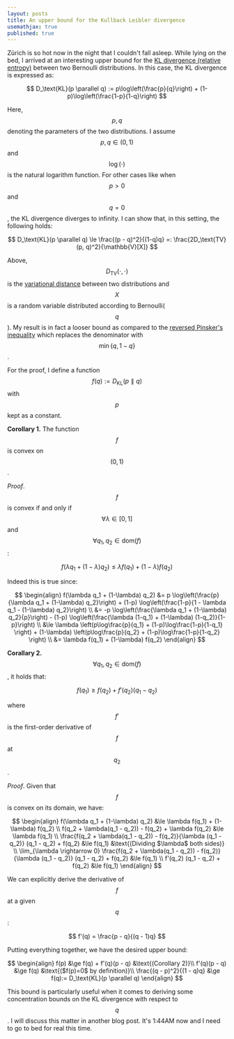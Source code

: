 ```yaml
---
layout: posts
title: An upper bound for the Kullback Leibler divergence 
usemathjax: true
published: true
---
```


Zürich is so hot now in the night that I couldn't fall asleep.
While lying on the bed, I arrived at an interesting upper bound for the [KL divergence (relative entropy)](https://en.wikipedia.org/wiki/Kullback%E2%80%93Leibler_divergence) between two Bernoulli distributions.
In this case, the KL divergence is expressed as:

$$
    D_\text{KL}(p \parallel q) := p\log\left(\frac{p}{q}\right) + (1-p)\log\left(\frac{1-p}{1-q}\right)
$$

Here, $$p, q$$ denoting the parameters of the two distributions.
I assume $$p, q \in (0, 1)$$ and $$\log(\cdot)$$ is the natural logarithm function.
For other cases like when $$p>0$$ and $$q=0$$, the KL divergence diverges to infinity.
I can show that, in this setting, the following holds:

$$
    D_\text{KL}(p \parallel q) \le \frac{(p - q)^2}{(1-q)q} =: \frac{2D_\text{TV}(p, q)^2}{\mathbb{V}[X]}
$$

Above, $$D_\text{TV}(\cdot, \cdot)$$ is the [variational distance](https://en.wikipedia.org/wiki/Total_variation_distance_of_probability_measures) between two distributions and $$X$$ is a random variable distributed according to Bernoulli($$q$$).
My result is in fact a looser bound as compared to the [reversed Pinsker's inequality](https://en.wikipedia.org/wiki/Pinsker%27s_inequality) which replaces the denominator with $$\min \{q, 1-q\}$$.

For the proof, I define a function $$f(q):=D_\text{KL}(p \parallel q)$$ with $$p$$ kept as a constant.

**Corollary 1.**
The function $$f$$ is convex on $$(0, 1)$$.

_Proof_.
$$f$$ is convex if and only if $$\forall \lambda \in [0, 1]$$ and $$\forall q_1, q_2 \in \text{dom}(f)$$:

$$
    f(\lambda q_1 + (1-\lambda) q_2) \le \lambda f(q_1) + (1-\lambda) f(q_2)
$$

Indeed this is true since:

$$
\begin{align}
    f(\lambda q_1 + (1-\lambda) q_2) &= p \log\left(\frac{p}{\lambda q_1 + (1-\lambda) q_2}\right) + (1-p) \log\left(\frac{1-p}{1 - \lambda q_1 - (1-\lambda) q_2}\right) \\
    &= -p \log\left(\frac{\lambda q_1 + (1-\lambda) q_2}{p}\right) - (1-p) \log\left(\frac{\lambda (1-q_1) + (1-\lambda) (1-q_2)}{1-p}\right) \\ 
    &\le \lambda \left(p\log\frac{p}{q_1} + (1-p)\log\frac{1-p}{1-q_1} \right) + (1-\lambda) \left(p\log\frac{p}{q_2} + (1-p)\log\frac{1-p}{1-q_2} \right) \\
    &= \lambda f(q_1) + (1-\lambda) f(q_2)
\end{align}
$$

**Corallary 2.**
$$\forall q_1, q_2 \in \text{dom}(f)$$, it holds that:

$$
    f(q_1) \ge f(q_2) + f'(q_2)(q_1 - q_2)
$$

where $$f'$$ is the first-order derivative of $$f$$ at $$q_2$$.

_Proof_.
Given that $$f$$ is convex on its domain, we have:

$$
\begin{align}
    f(\lambda q_1 + (1-\lambda) q_2) &\le \lambda f(q_1) + (1-\lambda) f(q_2) \\
    f(q_2 + \lambda(q_1 - q_2)) - f(q_2) + \lambda f(q_2) &\le \lambda f(q_1) \\
    \frac{f(q_2 + \lambda(q_1 - q_2)) - f(q_2)}{\lambda (q_1 - q_2)} (q_1 - q_2) + f(q_2) &\le f(q_1) &\text{(Dividing $\lambda$ both sides)} \\
    \lim_{\lambda \rightarrow 0} \frac{f(q_2 + \lambda(q_1 - q_2)) - f(q_2)}{\lambda (q_1 - q_2)} (q_1 - q_2) + f(q_2) &\le f(q_1) \\
    f'(q_2) (q_1 - q_2) + f(q_2) &\le f(q_1)
\end{align}
$$

We can explicitly derive the derivative of $$f$$ at a given $$q$$:

$$
    f'(q) = \frac{p - q}{(q - 1)q}
$$

Putting everything together, we have the desired upper bound:

$$
\begin{align}
    f(p) &\ge f(q) + f'(q)(p - q) &\text{(Corollary 2)}\\
    f'(q)(p - q) &\ge f(q) &\text{($f(p)=0$ by definition)}\\
    \frac{(q - p)^2}{(1 - q)q} &\ge f(q):= D_\text{KL}(p \parallel q)
\end{align}
$$

This bound is particularly useful when it comes to deriving some concentration bounds on the KL divergence with respect to $$q$$.
I will discuss this matter in another blog post.
It's 1:44AM now and I need to go to bed for real this time.